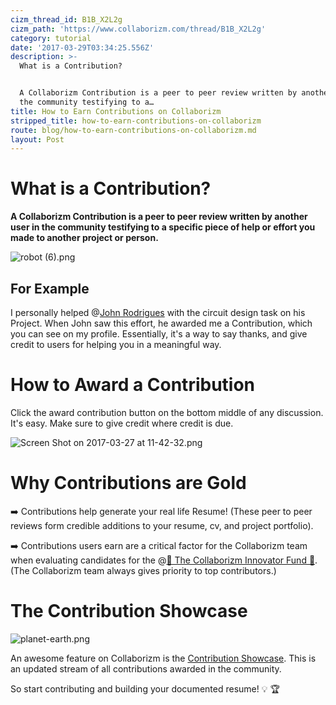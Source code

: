 ```yaml
---
cizm_thread_id: B1B_X2L2g
cizm_path: 'https://www.collaborizm.com/thread/B1B_X2L2g'
category: tutorial
date: '2017-03-29T03:34:25.556Z'
description: >-
  What is a Contribution?


  A Collaborizm Contribution is a peer to peer review written by another user in
  the community testifying to a…
title: How to Earn Contributions on Collaborizm
stripped_title: how-to-earn-contributions-on-collaborizm
route: blog/how-to-earn-contributions-on-collaborizm.md
layout: Post
---
```

# What is a Contribution?

**A Collaborizm Contribution is a peer to peer review written by another user in the community testifying to a specific piece of help or effort you made to another project or person.** 

![robot (6).png](czm://lriudowioo5f2the24se)

## For Example

I personally helped @[John Rodrigues](4JqFRBfbW) with the circuit design task on his Project. When John saw this effort, he awarded me a Contribution, which you can see on my profile. Essentially, it's a way to say thanks, and give credit to users for helping you in a meaningful way.
# How to Award a Contribution

Click the award contribution button on the bottom middle of any discussion. It's easy. Make sure to give credit where credit is due.

![Screen Shot on 2017-03-27 at 11-42-32.png](czm://fkxbiiaoo6yhwbrlhwpx)

# Why Contributions are Gold

➡️ Contributions help generate your real life Resume! (These peer to peer reviews form credible additions to your resume, cv, and project portfolio).

➡️ Contributions users earn are a critical factor for the Collaborizm team when evaluating candidates for the @[💸 The Collaborizm Innovator Fund 💸](project/r1XLW_zce). (The Collaborizm team always gives priority to top contributors.)

# The Contribution Showcase

![planet-earth.png](czm://ktl4ejzmufjmcjl2bfpm)

An awesome feature on Collaborizm is the [Contribution Showcase](/showcase). This is an updated stream of all contributions awarded in the community.

So start contributing and building your documented resume! 💡 🏆


